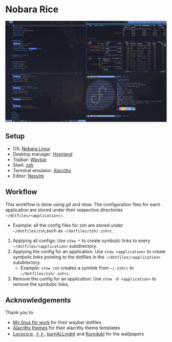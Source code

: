 # Nobara Rice

![rice](.settings/rice.png)

## Setup
- OS: [Nobara Linux](https://nobaraproject.org/)
- Desktop manager: [Hyprland](https://hyprland.org/)
- Topbar: [Waybar](https://github.com/Alexays/Waybar)
- Shell: [zsh](https://www.zsh.org/)
- Terminal emulator: [Alacritty](https://alacritty.org/)
- Editor: [Neovim](https://neovim.io/)


## Workflow
This workflow is done using git and stow. The configuration files for each application are stored under their respective directories `~/dotfiles/<application>/`.
  - Example: all the config files for zsh are stored under `~/dotfiles/zsh`,such as `~/dotfiles/zsh/.zshrc`.

1. Applying all configs: Use `stow *` to create symbolic links to every `~/dotfiles/<application>` subdirectory.
1. Applying the config for an application: Use `stow <application>` to create symbolic links pointing to the dotfiles in the `~/dotfiles/<application>` subdirectory.
    - Example: `stow zsh` creates a symlink from `~/.zshrc` to `~/dotfiles/zsh/.zshrc`.
1. Remove the config for an application: Use `stow -D <application>` to remove the symbolic links.

## Acknowledgements

Thank you to:
- [My linux for work](https://github.com/mylinuxforwork/dotfiles) for their waybar dotfiles
- [Alacritty themes](https://github.com/alacritty/alacritty-theme) for their alacritty theme templates
- [Lococo:p](https://www.pixiv.net/en/users/12342223), [卜卜](https://www.pixiv.net/en/users/2156906), [burnALLnight](https://www.pixiv.net/en/users/15128083) and [Kuroduki](https://www.pixiv.net/en/users/8956220) for the wallpapers 

